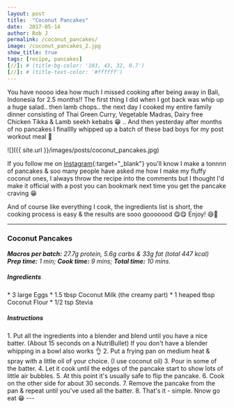 ```yaml
---
layout: post
title:  "Coconut Pancakes"
date:  2017-05-14
author: Rob J
permalink: /coconut_pancakes/
image: /coconut_pancakes_2.jpg
show_title: true
tags: [recipe, pancakes]
[//]: # (title-bg-color: '103, 43, 32, 0.7')
[//]: # (title-text-color: '#ffffff')
---
```

You have noooo idea how much I missed cooking after being away in Bali, Indonesia for 2.5 months!!  The first thing I did when I got back was whip up a huge salad.. then lamb chops.. the next day I cooked my entire family dinner consisting of Thai Green Curry, Vegetable Madras, Dairy free Chicken Tikka & Lamb seekh kebabs 😁 .. And then yesterday after months of no pancakes I finalllly whipped up a batch of these bad boys for my post workout meal 💪

![]({{ site.url }}/images/posts/coconut_pancakes.jpg)

If you follow me on [Instagram](http://instagram.com/lowcarbrob){:target="_blank"} you'll know I make a tonnnn of pancakes & soo many people have asked me how I make my fluffy coconut ones, I always throw the recipe into the comments but I thought I'd make it official with a post you can bookmark next time you get the pancake craving 😁

And of course like everything I cook, the ingredients list is short, the cooking process is easy & the results are sooo gooooood 😋😋   Enjoy! 😄🙌

---

### Coconut Pancakes
__*Macros per batch:*__ _27.7g protein, 5.6g carbs & 33g fat (total 447 kcal)_  
__*Prep time:*__ _1 min;_ __*Cook time:*__ _9 mins;_ __*Total time:*__ _10 mins._

<h5 class='ingredient_title' markdown='1'>
Ingredients
</h5>

<div class='ingredient_list' markdown='1'>
* 3 large Eggs
* 1.5 tbsp Coconut Milk (the creamy part)
* 1 heaped tbsp Coconut Flour
* 1/2 tsp Stevia
</div>
<h5 class='ingredient_title' markdown='1'>
Instructions
</h5>
1. Put all the ingredients into a blender and blend until you have a nice batter.  (About 15 seconds on a NutriBullet)  If you don't have a blender whipping in a bowl also works 👌
2. Put a frying pan on medium heat & spray with a little oil of your choice. (I use coconut oil)
3. Pour in some of the batter.
4. Let it cook until the edges of the pancake start to show lots of little air bubbles.
5. At this point it's usually safe to flip the pancake.
6. Cook on the other side for about 30 seconds.
7. Remove the pancake from the pan & repeat until you've used all the batter.
8. That's it - simple.  Nnow go eat 😁
---

